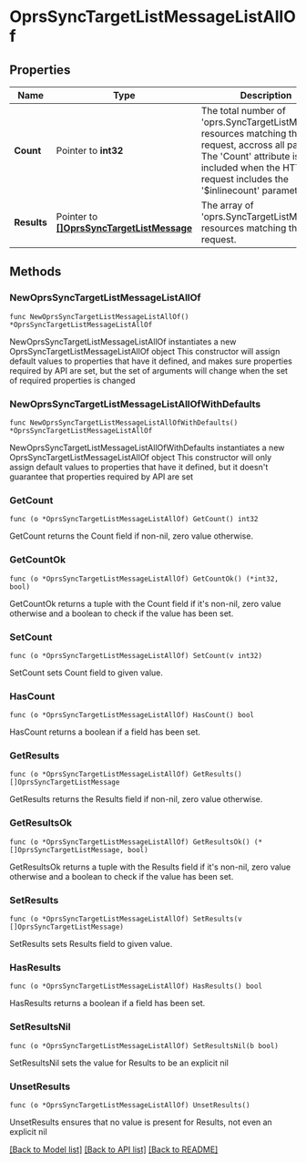 # OprsSyncTargetListMessageListAllOf

## Properties

Name | Type | Description | Notes
------------ | ------------- | ------------- | -------------
**Count** | Pointer to **int32** | The total number of &#39;oprs.SyncTargetListMessage&#39; resources matching the request, accross all pages. The &#39;Count&#39; attribute is included when the HTTP GET request includes the &#39;$inlinecount&#39; parameter. | [optional] 
**Results** | Pointer to [**[]OprsSyncTargetListMessage**](OprsSyncTargetListMessage.md) | The array of &#39;oprs.SyncTargetListMessage&#39; resources matching the request. | [optional] 

## Methods

### NewOprsSyncTargetListMessageListAllOf

`func NewOprsSyncTargetListMessageListAllOf() *OprsSyncTargetListMessageListAllOf`

NewOprsSyncTargetListMessageListAllOf instantiates a new OprsSyncTargetListMessageListAllOf object
This constructor will assign default values to properties that have it defined,
and makes sure properties required by API are set, but the set of arguments
will change when the set of required properties is changed

### NewOprsSyncTargetListMessageListAllOfWithDefaults

`func NewOprsSyncTargetListMessageListAllOfWithDefaults() *OprsSyncTargetListMessageListAllOf`

NewOprsSyncTargetListMessageListAllOfWithDefaults instantiates a new OprsSyncTargetListMessageListAllOf object
This constructor will only assign default values to properties that have it defined,
but it doesn't guarantee that properties required by API are set

### GetCount

`func (o *OprsSyncTargetListMessageListAllOf) GetCount() int32`

GetCount returns the Count field if non-nil, zero value otherwise.

### GetCountOk

`func (o *OprsSyncTargetListMessageListAllOf) GetCountOk() (*int32, bool)`

GetCountOk returns a tuple with the Count field if it's non-nil, zero value otherwise
and a boolean to check if the value has been set.

### SetCount

`func (o *OprsSyncTargetListMessageListAllOf) SetCount(v int32)`

SetCount sets Count field to given value.

### HasCount

`func (o *OprsSyncTargetListMessageListAllOf) HasCount() bool`

HasCount returns a boolean if a field has been set.

### GetResults

`func (o *OprsSyncTargetListMessageListAllOf) GetResults() []OprsSyncTargetListMessage`

GetResults returns the Results field if non-nil, zero value otherwise.

### GetResultsOk

`func (o *OprsSyncTargetListMessageListAllOf) GetResultsOk() (*[]OprsSyncTargetListMessage, bool)`

GetResultsOk returns a tuple with the Results field if it's non-nil, zero value otherwise
and a boolean to check if the value has been set.

### SetResults

`func (o *OprsSyncTargetListMessageListAllOf) SetResults(v []OprsSyncTargetListMessage)`

SetResults sets Results field to given value.

### HasResults

`func (o *OprsSyncTargetListMessageListAllOf) HasResults() bool`

HasResults returns a boolean if a field has been set.

### SetResultsNil

`func (o *OprsSyncTargetListMessageListAllOf) SetResultsNil(b bool)`

 SetResultsNil sets the value for Results to be an explicit nil

### UnsetResults
`func (o *OprsSyncTargetListMessageListAllOf) UnsetResults()`

UnsetResults ensures that no value is present for Results, not even an explicit nil

[[Back to Model list]](../README.md#documentation-for-models) [[Back to API list]](../README.md#documentation-for-api-endpoints) [[Back to README]](../README.md)


